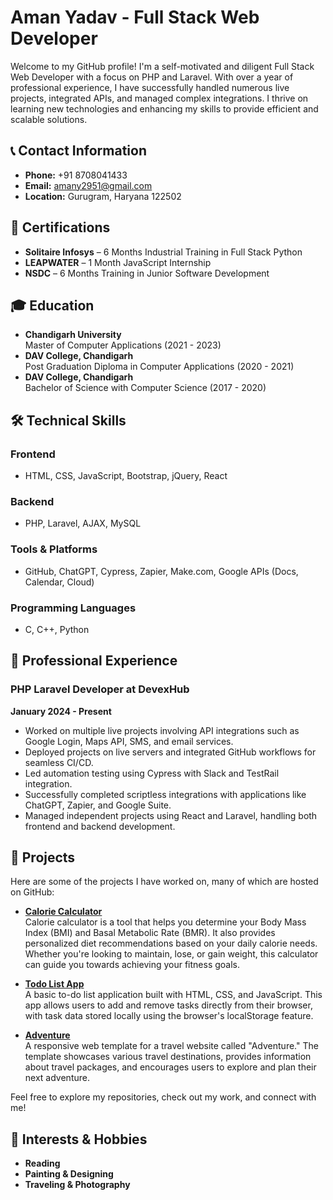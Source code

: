 # Aman Yadav - Full Stack Web Developer

Welcome to my GitHub profile! I'm a self-motivated and diligent Full Stack Web Developer with a focus on PHP and Laravel. With over a year of professional experience, I have successfully handled numerous live projects, integrated APIs, and managed complex integrations. I thrive on learning new technologies and enhancing my skills to provide efficient and scalable solutions.

## 📞 Contact Information
- **Phone:** +91 8708041433
- **Email:** amany2951@gmail.com
- **Location:** Gurugram, Haryana 122502

## 📜 Certifications
- **Solitaire Infosys** – 6 Months Industrial Training in Full Stack Python
- **LEAPWATER** – 1 Month JavaScript Internship
- **NSDC** – 6 Months Training in Junior Software Development

## 🎓 Education
- **Chandigarh University**  
  Master of Computer Applications (2021 - 2023)
- **DAV College, Chandigarh**  
  Post Graduation Diploma in Computer Applications (2020 - 2021)
- **DAV College, Chandigarh**  
  Bachelor of Science with Computer Science (2017 - 2020)

## 🛠️ Technical Skills

### Frontend
- HTML, CSS, JavaScript, Bootstrap, jQuery, React

### Backend
- PHP, Laravel, AJAX, MySQL

### Tools & Platforms
- GitHub, ChatGPT, Cypress, Zapier, Make.com, Google APIs (Docs, Calendar, Cloud)

### Programming Languages
- C, C++, Python

## 🚀 Professional Experience

### PHP Laravel Developer at **DevexHub**  
**January 2024 - Present**
- Worked on multiple live projects involving API integrations such as Google Login, Maps API, SMS, and email services.
- Deployed projects on live servers and integrated GitHub workflows for seamless CI/CD.
- Led automation testing using Cypress with Slack and TestRail integration.
- Successfully completed scriptless integrations with applications like ChatGPT, Zapier, and Google Suite.
- Managed independent projects using React and Laravel, handling both frontend and backend development.

## 💼 Projects
Here are some of the projects I have worked on, many of which are hosted on GitHub:

- **[Calorie Calculator](https://amanxavier2951.github.io/calorie./)**  
  Calorie calculator is a tool that helps you determine your Body Mass Index (BMI) and Basal Metabolic Rate (BMR). It also provides personalized diet recommendations based on your daily calorie needs. Whether you're looking to maintain, lose, or gain weight, this calculator can guide you towards achieving your fitness goals.

- **[Todo List App](https://amanxavier2951.github.io/Todo-List-App/)**  
  A basic to-do list application built with HTML, CSS, and JavaScript. This app allows users to add and remove tasks directly from their browser, with task data stored locally using the browser's localStorage feature.

- **[Adventure](https://amanxavier2951.github.io/Adventure/)**  
  A responsive web template for a travel website called "Adventure." The template showcases various travel destinations, provides information about travel packages, and encourages users to explore and plan their next adventure.

Feel free to explore my repositories, check out my work, and connect with me!

## 🎨 Interests & Hobbies
- **Reading**
- **Painting & Designing**
- **Traveling & Photography**

